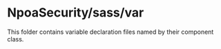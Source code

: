# NpoaSecurity/sass/var

This folder contains variable declaration files named by their component class.
